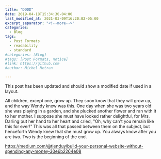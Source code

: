 ```yaml
---
title: "DDDD"
date: 2019-04-18T15:34:30-04:00
last_modified_at: 2021-03-09T16:20:02-05:00
excerpt_separator: "<!--more-->"
categories:
  - Blog
tags:
  - Post Formats
  - readability
  - standard
#categories: [Blog]
#tags: [Post Formats, notice]
#link: https://github.com
#author: Michel Metran

---
```


This post has been updated and should show a modified date if used in a layout.

<!--more-->

All children, except one, grow up. They soon know that they will grow up, and the way Wendy knew was this. One day when she was two years old she was playing in a garden, and she plucked another flower and ran with it to her mother. I suppose she must have looked rather delightful, for Mrs. Darling put her hand to her heart and cried, "Oh, why can't you remain like this for ever!" This was all that passed between them on the subject, but henceforth Wendy knew that she must grow up. You always know after you are two. Two is the beginning of the end.

https://medium.com/@tienduy/build-your-personal-website-without-spending-any-money-30e6b2264e08
